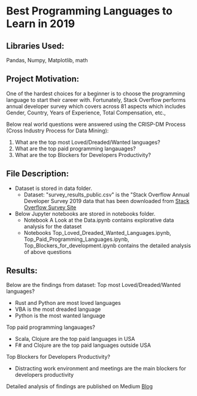 # Best Programming Languages to Learn in 2019

## Libraries Used:

Pandas, Numpy, Matplotlib, math

## Project Motivation: 

One of the hardest choices for a beginner is to choose the programming language to start their career with. Fortunately, Stack Overflow performs annual developer survey which covers across 81 aspects which includes Gender, Country, Years of Experience, Total Compensation, etc.,

Below real world questions were answered using the CRISP-DM Process (Cross Industry Process for Data Mining):

1. What are the top most Loved/Dreaded/Wanted languages?
2. What are the top paid programming langauages? 
3. What are the top Blockers for Developers Productivity?

## File Description:

* Dataset is stored in data folder.
  * Dataset: "survey_results_public.csv" is the "Stack Overflow Annual Developer Survey 2019 data that has been downloaded from [Stack Overflow Survey Site](https://insights.stackoverflow.com/survey "Stack Overflow Survey Site")
* Below Jupyter notebooks are stored in notebooks folder.
  * Notebook A Look at the Data.ipynb contains explorative data analysis for the dataset
  * Notebooks Top_Loved_Dreaded_Wanted_Languages.ipynb, Top_Paid_Programming_Languages.ipynb, Top_Blockers_for_development.ipynb contains the detailed analysis of above questions
  
## Results:

Below are the findings from dataset: 
Top most Loved/Dreaded/Wanted languages?
  * Rust and Python are most loved languages
  * VBA is the most dreaded language
  * Python is the most wanted language
 
Top paid programming langauages? 
  * Scala, Clojure are the top paid languages in USA
  * F# and Clojure are the top paid languages outside USA

Top Blockers for Developers Productivity?
  * Distracting work environment and meetings are the main blockers for developers productivity


Detailed analysis of findings are published on Medium [Blog](https://medium.com/@mdiwakar50/best-programming-languages-to-learn-in-2019-a0c09f85eec8)




